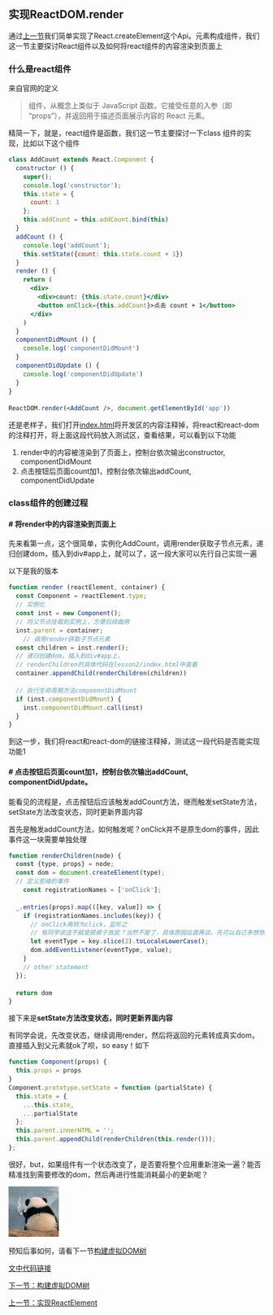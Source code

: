 ## 实现ReactDOM.render

通过[上一节](../实现React.createElement/README.md)我们简单实现了React.createElement这个Api。元素构成组件，我们这一节主要探讨React组件以及如何将react组件的内容渲染到页面上

### 什么是react组件

来自官网的定义

> 组件，从概念上类似于 JavaScript 函数。它接受任意的入参（即 “props”），并返回用于描述页面展示内容的 React 元素。

精简一下，就是，react组件是函数，我们这一节主要探讨一下class 组件的实现，比如以下这个组件

```jsx
class AddCount extends React.Component {
  constructor () {
    super();
    console.log('constructor');
    this.state = {
      count: 1
    };
    this.addCount = this.addCount.bind(this)
  }
  addCount () {
    console.log('addCount');
    this.setState({count: this.state.count + 1})
  }
  render () {
    return (
      <div>
        <div>count: {this.state.count}</div>
        <button onClick={this.addCount}>点击 count + 1</button>
      </div>
    )
  }
  componentDidMount () {
    console.log('componentDidMount')
  }
  componentDidUpdate () {
    console.log('componentDidUpdate')
  }
}

ReactDOM.render(<AddCount />, document.getElementById('app'))
```

还是老样子，我们打开[index.html]('.index/html')将开发区的内容注释掉，将react和react-dom的注释打开，将上面这段代码放入测试区，查看结果，可以看到以下功能

1. render中的内容被渲染到了页面上，控制台依次输出constructor,  componentDidMount
3. 点击按钮后页面count加1，控制台依次输出addCount, componentDidUpdate

### class组件的创建过程

#### # 将render中的内容渲染到页面上

先来看第一点，这个很简单，实例化AddCount，调用render获取子节点元素，递归创建dom，插入到div#app上，就可以了，这一段大家可以先行自己实现一遍

以下是我的版本

```js
function render (reactElement, container) {
  const Component = reactElement.type;
  // 实例化
  const inst = new Component();
  // 将父节点挂载到实例上，方便后续曲用
  inst.parent = container;
	// 调用render获取子节点元素
  const children = inst.render();
  // 递归创建dom，插入到div#app上， 
  // renderChildren的具体代码在lesson2/index.html中查看
  container.appendChild(renderChildren(children))
  
  // 执行生命周期方法compoenntDidMount
  if (inst.componentDidMount) {
    inst.componentDidMount.call(inst)
  }
}
```

到这一步，我们将react和react-dom的链接注释掉，测试这一段代码是否能实现功能1

#### # 点击按钮后页面count加1，控制台依次输出addCount, componentDidUpdate。

能看见的流程是，点击按钮后应该触发addCount方法，继而触发setState方法，setState方法改变状态，同时更新界面内容

首先是触发addCount方法，如何触发呢？onClick并不是原生dom的事件，因此事件这一块需要单独处理

```js
function renderChildren(node) {
  const {type, props} = node;
  const dom = document.createElement(type);
  // 定义驼峰的事件
	const registrationNames = ['onClick'];
  
  _.entries(props).map(([key, value]) => {
    if (registrationNames.includes(key)) {
      // onClick再转为click，监听之
      // 有同学说这不就是脱裤子放屁？当然不是了，具体原因后面再谈，先可以自己多想想
      let eventType = key.slice(2).toLocaleLowerCase();
      dom.addEventListener(eventType, value);
    }
    // other statement
  });

  return dom
}
```



接下来是**setState方法改变状态，同时更新界面内容**



有同学会说，先改变状态，继续调用render，然后将返回的元素转成真实dom，直接插入到父元素就ok了呗，so easy！如下

```js
function Component(props) {
  this.props = props
}
Component.prototype.setState = function (partialState) {
  this.state = {
    ...this.state,
    ...partialState
  };
  this.parent.innerHTML = '';
  this.parent.appendChild(renderChildren(this.render()));
};
```

很好，but，如果组件有一个状态改变了，是否要将整个应用重新渲染一遍？能否精准找到需要修改的dom，然后再进行性能消耗最小的更新呢？

![](../assets/陷入沉思.jpg)

预知后事如何，请看下一节[构建虚拟DOM树](./lesson3/)



[文中代码链接](index.html)

[下一节：构建虚拟DOM树](../构建虚拟DOM树（一）/README.md) 

[上一节：实现ReactElement](../实现React.createElement/README.md)   


